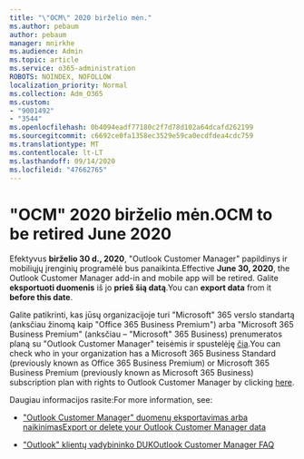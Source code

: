 ```yaml
---
title: "\"OCM\" 2020 birželio mėn."
ms.author: pebaum
author: pebaum
manager: mnirkhe
ms.audience: Admin
ms.topic: article
ms.service: o365-administration
ROBOTS: NOINDEX, NOFOLLOW
localization_priority: Normal
ms.collection: Adm_O365
ms.custom:
- "9001492"
- "3544"
ms.openlocfilehash: 0b4094eadf77180c2f7d78d102a64dcafd262199
ms.sourcegitcommit: c6692ce0fa1358ec3529e59ca0ecdfdea4cdc759
ms.translationtype: MT
ms.contentlocale: lt-LT
ms.lasthandoff: 09/14/2020
ms.locfileid: "47662765"
---
```

# <a name="ocm-to-be-retired-june-2020"></a><span data-ttu-id="6cd78-102">"OCM" 2020 birželio mėn.</span><span class="sxs-lookup"><span data-stu-id="6cd78-102">OCM to be retired June 2020</span></span>


<span data-ttu-id="6cd78-103">Efektyvus **birželio 30 d., 2020**, "Outlook Customer Manager" papildinys ir mobiliųjų įrenginių programėlė bus panaikinta.</span><span class="sxs-lookup"><span data-stu-id="6cd78-103">Effective **June 30, 2020**, the Outlook Customer Manager add-in and mobile app will be retired.</span></span> <span data-ttu-id="6cd78-104">Galite  **eksportuoti duomenis**  iš jo  **prieš šią datą**.</span><span class="sxs-lookup"><span data-stu-id="6cd78-104">You can  **export data**  from it  **before this date**.</span></span>  

<span data-ttu-id="6cd78-105">Galite patikrinti, kas jūsų organizacijoje turi "Microsoft" 365 verslo standartą (anksčiau žinomą kaip "Office 365 Business Premium") arba "Microsoft 365 Business Premium" (anksčiau – "Microsoft" 365 Business) prenumeratos planą su "Outlook Customer Manager" teisėmis ir spustelėję [čia](https://admin.microsoft.com/AdminPortal/Home?ref=/users).</span><span class="sxs-lookup"><span data-stu-id="6cd78-105">You can check who in your organization has a Microsoft 365 Business Standard (previously known as Office 365 Business Premium) or Microsoft 365 Business Premium (previously known as Microsoft 365 Business) subscription plan with rights to Outlook Customer Manager by clicking [here](https://admin.microsoft.com/AdminPortal/Home?ref=/users).</span></span>

<span data-ttu-id="6cd78-106">Daugiau informacijos rasite:</span><span class="sxs-lookup"><span data-stu-id="6cd78-106">For more information, see:</span></span>

- [<span data-ttu-id="6cd78-107">"Outlook Customer Manager" duomenų eksportavimas arba naikinimas</span><span class="sxs-lookup"><span data-stu-id="6cd78-107">Export or delete your Outlook Customer Manager data</span></span>](https://support.office.com/article/1a421cb4-e8de-4b44-bfb8-710b92820439)

- [<span data-ttu-id="6cd78-108">"Outlook" klientų vadybininko DUK</span><span class="sxs-lookup"><span data-stu-id="6cd78-108">Outlook Customer Manager FAQ</span></span>](https://support.office.com/article/88e127ca-43a1-4c9d-8d52-6ad3a80f9c32)
